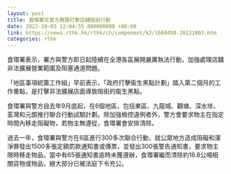 ```yaml
---
layout: post
title: 食環署及警方開展打擊店舖阻街行動　
date: 2022-10-03 12:04:55.000000000 +08:00
link: https://news.rthk.hk/rthk/ch/component/k2/1669450-20221003.htm
categories: rthk
---
```


食環署表示，署方與警方即日起陸續在全港各區展開嚴厲執法行動，加強處理店舖非法擴展營業範圍及阻塞通道問題。

「地區事項統籌工作組」早前表示，「政府打擊衞生黑點計劃」踏入第二個月的工作重點，是打擊非法擴展店面導致阻街的衞生黑點。

食環署與警方自去年9月底起，在6個地區，包括東區、九龍城、觀塘、深水埗、荃灣和元朗推行聯合行動試驗計劃。除加強檢控違例者外，警方會要求物主在指定時間內移走阻礙物，若物主無遵從，食環署會安排清除。

過去一年，食環署與警方在6區進行300多次聯合行動，就公眾地方造成阻礙和潔淨罪發出1500多張定額罰款通知書或傳票，並發出300張警告通知書，要求物主限時移走物品，當中有65張通知書逾時未獲遵辦，食環署繼而清除約16.8公噸相關貨物或物品，絕大部分已被法庭下令充公。

